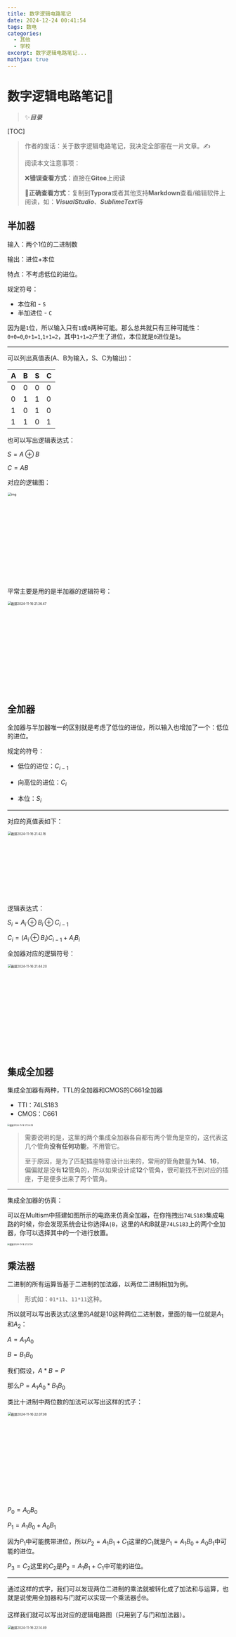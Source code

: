 ```yaml
---
title: 数字逻辑电路笔记
date: 2024-12-24 00:41:54
tags: 数电
categories:
  - 其他
  - 学校
excerpt: 数字逻辑电路笔记...
mathjax: true
---
```


# 数字逻辑电路笔记📒

> ✨***目录***

[TOC]

> 作者的废话：关于数字逻辑电路笔记，我决定全部塞在一片文章。✍️
>
> 阅读本文注意事项：
>
> ❌**错误查看方式**：直接在**Gitee**上阅读
>
> 🙆**正确查看方式**：复制到**Typora**或者其他支持**Markdown**查看/编辑软件上阅读，如：***VisualStudio***、***SublimeText***等

## 半加器

输入：两个1位的二进制数

输出：进位+本位

特点：不考虑低位的进位。

规定符号：

- 本位和 - `S`
- 半加进位 - `C`

因为是`1`位，所以输入只有`1`或`0`两种可能。那么总共就只有三种可能性：`0+0=0`,`0+1=1`,`1+1=2`，其中`1+1=2`产生了进位，本位就是`0`进位是`1`。

___



可以列出真值表(A、B为输入，S、C为输出)：

| A    | B    | S    | C    |
| ---- | ---- | ---- | ---- |
| 0    | 0    | 0    | 0    |
| 0    | 1    | 1    | 0    |
| 1    | 0    | 1    | 0    |
| 1    | 1    | 0    | 1    |

也可以写出逻辑表达式：

$S=A \oplus B$

$C=AB$

对应的逻辑图：

<img src="https://p.ipic.vip/c7b9m9.png" alt="img" width="400" style="zoom:50%;" />

平常主要是用的是半加器的逻辑符号：

<img src="https://p.ipic.vip/rf3hhy.jpg" alt="截屏2024-11-16 21.36.47" width="400" style="zoom:50%;" />

## 全加器

全加器与半加器唯一的区别就是考虑了低位的进位，所以输入也增加了一个：低位的进位。



规定的符号：

- 低位的进位：$C_{i-1}$

- 向高位的进位：$C_i$
- 本位：$S_i$

---



对应的真值表如下：

<img src="https://p.ipic.vip/23955m.jpg" alt="截屏2024-11-16 21.42.16" width="300" style="zoom:50%;" />

逻辑表达式：

$S_i=A_i\oplus B_i\oplus C_{i-1}$

$C_i=(A_i\oplus B_i)C_{i-1}+A_iB_i$

全加器对应的逻辑符号：

<img src="https://p.ipic.vip/dzzy0k.png" alt="截屏2024-11-16 21.44.20" width="400" style="zoom:50%;" />

## 集成全加器

集成全加器有两种，TTL的全加器和CMOS的C661全加器

- TTl：74LS183
- CMOS：C661

<img src="https://p.ipic.vip/i24ayj.jpg" alt="截屏2024-11-16 21.54.09" style="zoom: 33%;" />

> 需要说明的是，这里的两个集成全加器各自都有两个管角是空的，这代表这几个管角**没有任何功能**，不用管它。
>
> 至于原因，是为了匹配插座特意设计出来的，常用的管角数量为**14**、**16**，偏偏就是没有**12**管角的，所以如果设计成**12**个管角，很可能找不到对应的插座，于是便多出来了两个管角。

---

集成全加器的仿真：

可以在Multism中搭建如图所示的电路来仿真全加器，在你拖拽出`74LS183`集成电路的时候，你会发现系统会让你选择`A|B`，这里的A和B就是`74LS183`上的两个全加器，你可以选择其中的一个进行放置。

<img src="https://p.ipic.vip/65635o.jpg" alt="截屏2024-11-16 21.57.54" style="zoom: 33%;" />

## 乘法器

二进制的所有运算皆基于二进制的加法器，以两位二进制相加为例。

> 形式如：`01*11`、`11*11`这种。

所以就可以写出表达式(这里的$A$就是$10$这种两位二进制数，里面的每一位就是$A_1$和$A_2$：

$A=A_1A_0$

$B=B_1B_0$

我们假设，$A*B=P$

那么$P=A_1A_0 * B_1B_0$

类比十进制中两位数的加法可以写出这样的式子：

<img src="https://p.ipic.vip/4bah3d.jpg" alt="截屏2024-11-16 22.07.08" width="400" style="zoom:50%;" />

$P_0=A_0B_0$

$P_1=A_1B_0+A_0B_1$

因为$P_1$中可能携带进位，所以$P_2=A_1B_1+C_1$这里的$C_1$就是$P_1=A_1B_0+A_0B_1$中可能的进位。

$P_3=C_2$这里的$C_2$是$P_2=A_1B_1+C_1$中可能的进位。

---



通过这样的式字，我们可以发现两位二进制的乘法就被转化成了加法和与运算，也就是说使用全加器和与门就可以实现一个乘法器☝️🤓。

这样我们就可以写出对应的逻辑电路图（只用到了与门和加法器）。

<img src="https://p.ipic.vip/ylbhxm.png" alt="截屏2024-11-16 22.14.49" width="500" style="zoom: 50%;" />

可以在Multism中设计仿真电路图：

<img src="https://p.ipic.vip/1bvp9y.jpg" alt="截屏2024-11-16 22.15.43" style="zoom: 33%;" />

## 多位二进制的加法器

前面说到的加法器都仅限于一位的二进制之间的加法，然而对于多位二进制的加法有两种。

- 串行进位加法器
- 超前进位加法器（并行进位加法器）



1. 串行进位加法器：

<img src="https://p.ipic.vip/it36os.jpg" alt="截屏2024-11-16 22.18.47" style="zoom: 25%;" />

可以看出这种加法器就是把全加器串在了一起，每个全加器都要等待上一个全加器的高位进位输出作为自己的输入，所以会导致一个结果☝️：不能做到同时执行加法器，运行速度缓慢。

总结一下串行进位加法器的特点：

- 电路简单，容易连接
- 速度低

2. 并行进位加法器

<img src="https://p.ipic.vip/9izvrz.jpg" alt="截屏2024-11-16 22.22.57" width="600" style="zoom:67%;" />

同样的，有下面的特点：

- 内部电路复杂
- 运行速度快(同时执行)



## 编码器的概念

**编码的概念**：将二进制转成十进制称之为解码，将十进制转换成二进制称之为编码。

**编码器**：将十进制转换成二进制的电路称之为编码器，简单来说就是将我们熟悉的十进制编译成计算机认识的二进制代码，所以叫做编码。

**编码器的分类**：

- 二进制编码器
- 二-十进制编码器
- 优先编码器

我们知道，一位二进制可以表示两种信息，两位二进制可以表示四种信息，三位则可以表示八种信息。也就是说，$n$位二进制可以表示$2^n$种信息。那么我们如果想要表示一个十进制，就需要二进制能表示的信息数量大于等于这个十进制的值。

也就是，$2^n >= N$，这里的$N$表示十进制的值，$n$则是二进制的位数。如果我们的二进制位数刚好用完了，就叫做全编码；反之，没有利用完，就叫做部分编码。

- $2^n = N$ - 全编码
- $2^n > N$ - 部分编码



## 二进制编码器

例如：设计一个能将$I_0,I_1,I_2,...,I_7$八个输入信号编成二进制代码输出的编码器，用与非门实现。

设计如下真值表：

<img src="https://p.ipic.vip/mgi9nr.png" alt="截屏2024-11-17 23.06.45" width="400" style="zoom:67%;" />

然后写出对应的表达式：

例：$Y_2=\overline{I_7}·\overline{I_6} · \overline{I_5} · I_4+\overline{I_7}·\overline{I_6}·I_5+\overline{I_7}·I_6+I_7$，然后利用$A+\overline{A}·B=A+B$进行化简得到全部的逻辑表达式：

<img src="https://p.ipic.vip/u3fnaz.png" alt="截屏2024-11-17 23.14.36" width="300" style="zoom:67%;" />

得到逻辑图：

<img src="https://p.ipic.vip/dzgdja.png" alt="截屏2024-11-17 23.15.09" width="300" style="zoom: 67%;" />

这里$I_0$被省略不画了，只要除了$I_0$以外的输入都为0，就相当于输入了$I_0$。

## 优先编码器

功能：输入多个十进制数，根据优先级高低，优先取优先级最高的数字其余不看。

例如：给定优先级规则为数字越大优先级越高，那么输入多个十进制优先取数字大的作为输入，其余不看，也就是输入8、7、3这三个数，直接取8作为输入其余不看。所以下方的真值表中有八叉`X`，代表输入什么都无所谓，因为比他大的树字会被优先取。

真值表：

<img src="https://p.ipic.vip/49re3c.jpg" alt="截屏2024-11-17 23.18.55" width="500" style="zoom:50%;" />

可以写出对应的逻辑表达式：

> 注意这里也是根据$A+\overline{A}·B=A+B$规则来华化简后的结果。

<img src="https://p.ipic.vip/z5cc7b.jpg" alt="截屏2024-11-17 23.24.10" width="400" style="zoom:50%;" />

**8线 - 3线优先编码器 74LS48**:

<img src="https://p.ipic.vip/5fj5dx.jpg" alt="74LS48" width="400"/>

- $\overline{I_0} - \overline{I_7}$：信号输入端
- $\overline{Y_2}、\overline{Y_1}、\overline{Y_0}$：编码输出端
- $\overline{ST}$：选通输入端
- $Y_s$：选通输出端
- $\overline{Y_{ES}}$：优先扩展输出端

这里加了非号，表示将所有输入和输出取非，也就是说输入从之前的1有效变成了 0 才有效。



对应的真值表：

<img src="https://p.ipic.vip/kiorfh.png" alt="截屏2024-11-17 23.33.40" style="zoom: 33%;" />



这里的$\overline{ST}$这个整体是0的时候表示，$ST$的值是1，也就是芯片正常工作，而$\overline{ST}$这个整体为1的时候，也就是$ST$为0，就表示芯片不工作。

- $Y_s$：编码器工作，但是无编码请求为低电平，对应第二行。
- $\overline{Y_{ES}}$编码器工作，并且有编码请求时为低电平，和$Y_s$是互斥的。
- 在上面所有的输入中，$\overline{Y_7}$的优先级最高；$\overline{Y_0}$最低。



Multism仿真电路设计：

<img src="https://p.ipic.vip/huz6w9.png" alt="截屏2024-11-17 23.28.33" style="zoom: 33%;" />

## 与非门RS触发器

一、电路组成：

<img src="https://p.ipic.vip/3p4y7o.png" alt="截屏2024-11-20 20.10.16" height="300" style="zoom:67%;" />



这里的$\overline{S_D}$为置1端，称为Set；$\overline{R_D}$称为置零端，称为Reset。并且需要注意，$\overline{Q}、Q$是两个相反的输出。

> 只要看到输入输出为取非的符号，就需要知道这里是低电平有效。

- $Q=1$，$\overline{Q}=0$时称为触发器的1状态，即为$Q=1$.
- $Q=0$，$\overline{Q}=1$时称为触发器的0状态，即为$Q=0$.

二、逻辑功能(不考虑现态和次态)

<img src="https://p.ipic.vip/ly5g52.jpg" alt="截屏2024-11-18 14.05.39" style="zoom:67%;" />

这张图告诉我们，Set有效（置0）的时候，将Q设置为有效（置1）；Reset有效时将Q设置为无效。当Set和Reset都无效就相当于输入没有更新状态不做改变，当Reset和Set都有效是一种不合理的情况，需要避免并且在逻辑上是不被允许的。

> 对于RS触发器，不需要死记真值表，理解Reset和Set的概念就算学会了。

三、特性表

在上述RS触发器的基础上增加了下一次的状态$Q_{n+1}$的真值表。

- 现态$Q_n$：触发器接收输入信号之前的状态。
- 次态$Q_{n+1}$：触发器接收到输入信号之后的状态。

> 现态和次态是两个相邻时间里触发器输出端的状态。

**真值表**：

<img src="https://p.ipic.vip/iavsnt.jpg" alt="截屏2024-11-18 14.18.49" width="500" style="zoom:67%;" />

> **注意**⚠️：低电平（置零）有效。

**约束条件**：$\overline{R_D}+\overline{R_S}=1$，因为当两者都是零的时候触发器不允许，满足约束条件意味着有效输入。

四、特性方程

由于上面这张真值表有重复信息($Q_n$和$Q_{n+1}$重复，没必要都写)，我们可以将其化简后得到特性方程。

<img src="https://p.ipic.vip/h6h97w.png" alt="截屏2024-11-18 14.22.57" style="zoom:67%;" />

用**卡诺图**表示出来：

<img src="https://p.ipic.vip/wxs14u.jpg" alt="截屏2024-11-18 14.23.53" style="zoom:67%;" />

得到**特性方程**：

- $Q^{n+1}=S_D+\overline{R_D}·Q^n$
- **约束条件**：$\overline{R_{D}}+\overline{S_D}=1$

五、状态转换图

<img src="https://p.ipic.vip/v0wwy7.png" alt="截屏2024-11-18 14.41.08" style="zoom:67%;" />

> `X`表示0或者1两种情况。

六、驱动表

<img src="https://p.ipic.vip/sjmxoy.png" alt="截屏2024-11-18 14.42.11" style="zoom:67%;" />

根据输出来判定输入的情况的真值表叫做驱动表。

[**例1**]：设触发器初始状态为0，试对应输入波形画出$Q$和$\overline{Q}$的波形。



<img src="https://p.ipic.vip/plymng.jpg" alt="截屏2024-11-18 14.45.20" style="zoom:67%;" />

> 这里$\overline{Q}$省略，将$Q$取反即可。

[**例2**]：信号的分时撤销和同时撤销。

上面提到，当Reset和Set同时有效也就是违反约束条件的情况，这时需要将信号调整成正常的情况，那么就会出现信号的分时撤销和延时撤销。

我们知道0为有效电平，当$\overline{S_D}$和$\overline{R_D}$都为0时同时有效，信号撤销就是：(**0 -> 1**)。

**分时撤销**：

<img src="https://p.ipic.vip/lhw8wn.png" alt="截屏2024-11-18 14.53.00" style="zoom:67%;" />

>  分时撤销取决于后撤销的信号，跟正常状态相同的分析。

例如，上图中$\overline{S_D}$最先变成了1，就是先撤信号，那么$\overline{R_D}$就是后撤信号，由后撤信号决定波形，所以属于正常情况中的Reset有效的情况，结果是$Q=0$；见下图。

<img src="https://p.ipic.vip/vfzo4l.jpg" alt="截屏2024-11-18 14.58.40" width="300" style="zoom: 67%;" />

**同时撤销**：

<img src="https://p.ipic.vip/ox16xs.jpg" alt="截屏2024-11-18 14.59.48" style="zoom: 50%;" />

> 同时撤销根据电路内部的延时状态等复杂情况决定谁先起作用，状态不定(竞态)。

## 或非门RS触发器

一、电路组成：

<img src="https://p.ipic.vip/mg1m67.png" alt="截屏2024-11-20 20.48.23" height="300" />

二、逻辑功能

<img src="https://p.ipic.vip/lgqlfu.png" alt="截屏2024-11-20 20.39.33" height="200" />

三、特性表

<img src="https://p.ipic.vip/8pzg4u.png" alt="截屏2024-11-20 20.40.46" height="300" />

> 注意：与与非门RS触发器不同，高电平有效。

**约束条件：**$R_D·S_D=0$

可以得到简化的特性表：

<img src="https://p.ipic.vip/wobgeq.png" alt="截屏2024-11-20 20.42.57" height="200" />

画出**卡诺图**如下：

<img src="https://p.ipic.vip/um6pz0.png" alt="截屏2024-11-20 20.43.43" height="200" />

得到最终的特性方程：

<img src="https://p.ipic.vip/v7j0kv.png" alt="截屏2024-11-20 20.44.43" height="100" />

## 两种RS触发器的对比

逻辑符号对比：

<img src="https://p.ipic.vip/c22r6r.png" alt="截屏2024-11-20 20.46.12" height="200"/>

可以发现，

- **与非门RS触发器**低电平有效，**或非门RS触发器**高电平有效。
- **与非门RS触发器**左边为Set端口，右边为Reset端口；**或非门RS触发器**左边为Reset端口，右边为Set端口。

基本RS触发器的优缺点如下：

- 优点：电路简单，是构成各种触发器的基础🎉。
- 缺点：输入有约束条件；抗干扰能力差👎。

## 同步RS触发器

一、电路组成

<img src="https://p.ipic.vip/woduj7.png" alt="截屏2024-11-20 22.03.14" height="300"/>

与原来的**与非门RS触发器**相比增加了两个与非门，由**时钟CP**控制的门$G_3,G_4$。并且可以看出，在CP置0️⃣的时候，上方的与非门$RS$触发器一定是两个$1$的输入，此时一定为保持状态。只有当$CP$置1️⃣的时候才会工作。

二、逻辑功能

特性表如图所示：

>  高电平为有效信号📶。

<img src="https://p.ipic.vip/tqn0a5.png" alt="截屏2024-11-20 22.07.21" height="300" />

对应的逻辑符号：

<img src="https://p.ipic.vip/rw3l0y.png" alt="截屏2024-11-20 22.08.34" height="300" />

包含**异步端的同步RS触发器**的逻辑符号如下：

<img src="https://p.ipic.vip/nb8mb5.png" alt="截屏2024-11-20 22.10.08" height="300" />

- $R、S$被称为**同步输入端**的原因：$R、S$输入会收到$CP$端的影响，一旦$CP$置$0$，$R、S$端就被封锁了。
- $\overline{S_D}、\overline{R_D}$被称为**异步输入端**的原因：只要有一个起作用，输出就可以起作用不受CP端的影响。

> $S_D、R_D$可以起到预置触发器初始状态的作用，平时不工作时需要将$\overline{R_S}、\overline{S_d}$置为$1$。其实所谓的同步输入端与异步输入端就是看受不受到$CP$端的控制，收到控制就得等到一起作用，不受到控制就异步了。

三、特性表 => 特性方程

<img src="https://p.ipic.vip/k2o6jn.png" alt="截屏2024-11-20 22.18.58" style="zoom: 50%;" />

> 这个特性方程有效的前提一定是$CP$等于$1$。

四、状态转换图

容易得到对应的状态转换图：

<img src="https://p.ipic.vip/a55sex.png" alt="截屏2024-11-20 22.21.17" style="zoom: 33%;" />

五、同步RS触发器的优缺点

- **优点**：有了$CP$之后抗干扰能力增强，因为只要$CP$为$0$的时候能起到封锁作用，这时候无论怎么干扰都是保持的状态。
- **缺点**：仍然存在不定状态，$R、S$之间还是有约束条件。

> 一个需要注意的细节⚠️：如果$R、S$为$1$这时是处于无效状态，如果这个时候$CP$从$1$变成$0$但是$R、S$保持不变就会出现不定状态，具体见下图。

<img src="https://p.ipic.vip/0r8sp0.png" alt="截屏2024-11-20 22.26.04" style="zoom: 33%;" />

## 同步D触发器

一、电路组成

下图中左边为内部的电路组成，右边为逻辑表示：

<img src="https://p.ipic.vip/mov7oy.png" alt="截屏2024-11-20 22.49.53" style="zoom: 33%;" />

> 不难发现，同步D触发器就是把同步RS触发器 S和R用一个非门化简成了D，这样的好处就是完美地规避了约束条件的问题。

- $S=D, R=\overline{D}$

其他特性和同步RS触发器保持一致，都收到CP端的控制。

二、逻辑功能

功能也很简单，D端是1就置1，D端是0就置0。不存在输入有问题的情况，CP端置零也和原来一样起保持的作用。

<img src="https://p.ipic.vip/go1c81.png" alt="截屏2024-11-20 22.53.31" style="zoom:50%;" />

三、卡诺图与特性方程

<img src="https://p.ipic.vip/ukgoea.png" alt="截屏2024-11-20 22.55.29" style="zoom:33%;" />

四、状态转移图

<img src="https://p.ipic.vip/qgppjk.png" alt="截屏2024-11-20 23.00.04" style="zoom: 33%;" />

五、同步触发器的特点

- **优点**：无需考虑约束条件的问题，优于同步RS触发器。
- **缺点**：仍然存在空翻现象，限制了同步D触发器的应用。

六、集成同步D触发器：**74LS375**

这块芯片拥有13块管脚，可以理解为四个同步D触发器的拼接。

<img src="https://p.ipic.vip/17e0lr.png" alt="截屏2024-11-20 23.03.09" style="zoom:50%;" />

它的内部结构和上文提到的同步D触发器有所不同，区别在于上方的两个与非门被换成了或非门，下方的两个与非门被换成了与门，我们知道或非门的RS触发器的输入端左边是R右边是S，并且是高电平有效，所以D也在右边，为了和S端保持一致。

<img src="https://p.ipic.vip/mfxlf5.png" alt="截屏2024-11-20 23.06.21" style="zoom:33%;" />

## 边沿D触发器

**特性**：只在时钟脉冲CP的上升沿或者下降沿接收输入信号，在其他的CP状态触发器不接受数据，并且保持原态。

**上升沿与下降沿**：如下图中的两个红色箭头就分别表示上升沿和下降沿。

<img src="https://p.ipic.vip/rpma2u.png" alt="截屏2024-11-21 20.44.40" style="zoom:33%;" />

一、电路组成

这是一个下降沿D触发器的电路组成图。

<img src="https://p.ipic.vip/wqdlgt.png" alt="截屏2024-11-21 20.46.53" style="zoom: 33%;" />

可以看出，边沿D触发器就是由两个同步D触发器上下拼接在一起，并且经过了一些特殊的改进而组成。不难分析出来，主从触发器是互斥的，主触发器工作，从触发器一定不工作；从触发器工作，主触发器也不会工作。

**下降沿触发器的工作原理图**：

在CP变化的时候，如果CP是从0->1，我们称为**上升沿**；如果CP是从1->0，我们称为**下降沿**。可以类比成下面这个水管图，上升沿CP变成了1，那么主触发器就工作了，左边的阀门打开。并且，这个时候从触发器不工作，所以右边的阀门关闭。这个时候就是保持。

但是如果CP从1->0，也就是下降沿。那么主阀门关闭，从阀门打开，这个时候$Q=D$，更新状态。所以，综上所述，下降沿时$Q=D$，其他时候一直起到保持的作用。

<img src="https://p.ipic.vip/t0vwfh.png" alt="截屏2024-11-21 20.48.57" style="zoom:33%;" />

**逻辑符号**：

<img src="https://p.ipic.vip/1zacr7.png" alt="截屏2024-11-21 20.57.17" style="zoom:50%;" />

<img src="https://p.ipic.vip/666rcv.png" alt="截屏2024-11-21 20.57.53" style="zoom:50%;" />

不难发现，其实他长得和同步D触发器一样，所以为了区分他们两个，给边沿D触发器的$C_1$下面增加了一个**三角形**，表示边沿触发器。这里的小圆圈⭕️表示下降沿有效，如果没有⭕️就表示上升沿有效。

二、特性方程、特性表

<img src="https://p.ipic.vip/qhn43f.png" alt="截屏2024-11-21 21.00.05" style="zoom: 50%;" />

波形图分析：

<img src="https://p.ipic.vip/bl6n24.png" alt="截屏2024-11-21 21.01.07" style="zoom:50%;" />

可以看出来，边沿触发器有一个区别于同步D触发器的很明显的特点：稳定，不容易“空翻”。

> 空翻现象就是指的是在CP没有变化的时候，$Q=D$，输出跟随D改变的现象。因为对于边沿触发器来说，只要不是位于下降或者上升的边沿情况，都是保持的，也就不容易“空翻”了。

三、集成边沿D触发器：**74LS74**

对应的**芯片管脚图**和**逻辑图**：

<img src="https://p.ipic.vip/4gzmqx.png" alt="截屏2024-11-21 21.05.28" style="zoom:50%;" />

这里的$\overline{S_D}和\overline{R_D}$都是低电平有效的异步输入端，这里的CP没有⭕️，所以需要注意它是**上升沿**🔝边沿D触发器。跟上面的下降沿是相反的，它在**上升沿**才有效，这点不要弄错了。

带有异步端边沿触发器的**特性表**：

<img src="https://p.ipic.vip/0bltdg.png" alt="截屏2024-11-21 21.09.15" style="zoom: 50%;" />

异步端优先级很高，一般起到预输入的作用，如果D和CP需要工作，一般需要将异步端置为零。但也可以利用它优先级高的特性，在工作中利用异步输入端强行置1或置0🤔。

带有**异步输入端上升沿D触发器**波形图分析：

<img src="https://p.ipic.vip/7gmjus.png" alt="截屏2024-11-21 21.12.44" style="zoom: 33%;" />

四、边沿D触发器的特点

**优点**：

- CP的上升沿或下降沿触发。
- 抗干扰能力强，解决了同步触发器的“空翻”现象。

**缺点**：

- 只有置1或置0功能，功能有限不方便。

## 边沿JK触发器

一、电路组成

<img src="https://p.ipic.vip/evk73z.png" alt="截屏2024-11-21 22.23.23" style="zoom: 50%;" />

可以看出，边沿JK触发器是从边沿D触发器进行一些扩展得到的，右边这部分就是我们所学的边沿D触发器。

**逻辑符号**：

<img src="https://p.ipic.vip/6q9p3a.png" alt="截屏2024-11-21 22.25.03" style="zoom: 50%;" />

这里的三角形表示边沿，小⭕️代表下降沿触发；如果没有这个小三角形就变成了同步触发器。

二、工作原理

我们知道，右边这部分是边沿D触发器，它的特性方程是这样的：
$$
Q^{n+1}=D
$$

我们加上左边新增的逻辑门电路，对他进行化简就能得到新的特性方程：

<img src="https://p.ipic.vip/uxo474.png" alt="截屏2024-11-21 22.32.01" style="zoom:50%;" />
$$
S^{n+1}=J \overline{Q^n}+\overline{K}Q^n(CP⬇️)
$$
三、特性表

同样的可以得到它的特性表和简化特性表，通过这个特性表可以看出JK边沿触发器非常的强大，被称之为功能最齐全的一种触发器。拥有保持、置一、置零、翻转、防空翻功能。所以它也是使用最广泛的一种触发器。

<img src="https://p.ipic.vip/d537qp.png" alt="截屏2024-11-21 22.33.57" style="zoom:50%;" />

波形图分析：

<img src="https://p.ipic.vip/0rwwx6.png" alt="截屏2024-11-21 22.37.34" style="zoom: 50%;" />

> $\overline{Q}$和$Q$完全相反，这里没有写出来。

四、集成边沿JK触发器：**74LS112**

对应的**芯片管脚图**和**逻辑图**如下图所示：

<img src="https://p.ipic.vip/lr57u9.png" alt="截屏2024-11-21 22.39.47" style="zoom:50%;" />

> 注意⚠️：这里的异步输入端是低电平0️⃣有效，触发器是下降⬇️沿触发的。

**异步边沿JK触发器 74LS112**对应的特性表如下图所示：

<img src="https://p.ipic.vip/49ber9.png" alt="截屏2024-11-21 22.41.31" style="zoom:50%;" />

可以看出，和之前的边沿D触发器芯片一样，带有异步输入端后，异步输入端的优先级最高。并且在工作时，异步端置1️⃣，防止干扰JK触发器正常工作。同时，两个异步输入端不能同时为0️⃣，否则无效。

对应**波形图**的分析：

<img src="https://p.ipic.vip/5gp6nl.png" alt="截屏2024-11-21 22.47.41" style="zoom:50%;" />

## T触发器和T'触发器

T触发器和T'触发器都是由JK触发器或D触发器构成，主要用来简化集成计数器的逻辑电路。

一、T触发器

T触发器拥有**翻转**和**保持**两个功能。并且，又可以分为上升沿和下降沿两种T触发器。

**逻辑符号**：

<img src="https://p.ipic.vip/utdq3o.png" alt="截屏2024-11-21 23.06.39" style="zoom:50%;" />

**特性表**：

T触发器的功能就是，在下降沿到来的时候，T为0就保持，T为1就翻转。

<img src="https://p.ipic.vip/jvf18t.png" alt="截屏2024-11-21 23.08.30" style="zoom:50%;" />

**特性方程**比较简单：
$$
Q^{n+1}=T\oplus Q^n
$$

> 很容易看出来是异或。

用一个**波形图**进行分析：

<img src="https://p.ipic.vip/00uoto.png" alt="截屏2024-11-21 23.10.48" style="zoom:50%;" />

二、T'触发器

T'触发器比T触发器还要简单，它的功能是在下降或者上升沿是进行一次翻转。

**逻辑符号与特性表**：

<img src="https://p.ipic.vip/y19m97.png" alt="截屏2024-11-21 23.13.29" style="zoom:50%;" />

**特性方程**：
$$
Q^{n+1}=\overline{Q^n}(CP⬇️)
$$
利用波形图进行分析：

<img src="https://p.ipic.vip/xw7mks.png" alt="截屏2024-11-21 23.14.39" style="zoom:50%;" />

> 所以，T'触发器实际上就是一个“二分频器“，因为CP**周期**在T'的作用下变成Q被分成了远来的1/2。



## 主从JK触发器

<img src="https://p.ipic.vip/61mdhf.png" alt="截屏2024-11-20 19.51.59" height="300"/>

- **J端**：是由原来的**Set**变化而来
- **K端**：是由原来的**Reset**变化而来

JK触发器和RS触发器基本一样，唯一的不同是当J和K都置1时由原来的不允许变成了翻转。

真值表与特性方程：

<img src="https://p.ipic.vip/e6b1rk.png" alt="截屏2024-11-20 19.55.42" height="250" style="zoom: 67%;"/>

逻辑符号：

<img src="https://p.ipic.vip/6064y6.png" alt="截屏2024-11-20 19.56.56" height="250" style="zoom: 67%;" />

CP：正脉冲触发，表示在高电平接收信号，在下降沿时刻更新输出状态。



## 同步时序电路的设计

一、基本步骤

<img src="https://p.ipic.vip/z2ui4o.png" alt="截屏2024-11-23 21.07.24" style="zoom:50%;" />

[例题-1]

> 设计一个按自然态序变化的**同步七进制加法计数器**，计数规则为逢七进一，产生一个进位输出。

解：

1. **建立状态转化图**

   <img src="https://p.ipic.vip/aok8ja.png" alt="截屏2024-11-23 21.10.27" style="zoom:50%;" />

   这里的`/0`和`/1`为是否进位的表示，也就是进位的输出，只有逢七才进一位。所以在`110`的时候加一才会进位，这时候是`/1`。

2. **求方程**

   - *时钟方程*：$CP_0=CP_1=CP_2=CP$

   - *输出方程*：

     <img src="https://p.ipic.vip/bvvma9.png" alt="截屏2024-11-23 21.15.23" style="zoom:50%;" />

     $Y={Q_2}^n {Q_1}^n$作为电路的进位输出

   - *状态方程*：

     > 先画出次态的卡诺图，再拆分开得各触发器的卡诺图。

     *次态卡诺图*：

     <img src="https://p.ipic.vip/m1ue1y.png" alt="截屏2024-11-23 21.18.14" style="zoom:50%;" />

     拆开后*各触发器的卡诺图*：

     <img src="https://p.ipic.vip/45pwfs.png" alt="截屏2024-11-23 21.19.06" style="zoom:50%;" />

3. **求驱动方程**

   > 变换状态方程，使之形式与选用触发器的特性方程一致，比较后得驱动方程。

   - $JK$触发器的特性方程：$Q^{n+1}=J\overline{Q^n}+\overline{K}Q^n$

   - 比较并得到**驱动方程**：

     <img src="https://p.ipic.vip/9nq8z5.png" alt="截屏2024-11-23 21.24.26" style="zoom:50%;" />

4. **画电路图**

   结合**驱动方程**和**输出方程**画出电路图：

   <img src="https://p.ipic.vip/the68x.png" alt="截屏2024-11-23 21.26.04" style="zoom:50%;" />

5. **检查电路是否能自启动**

   > 能从无效的状态自己返回到正常状态称为**自启动**。

   - 无效状态：$111$

   - 状态方程：

     <img src="https://p.ipic.vip/vv27os.png" alt="截屏2024-11-23 21.30.00" style="zoom:50%;" />

   - 输出方程：

     $Y={Q_2}^n {Q_1}^n$

   将无效状态带入到状态方程，得到次态为`000`，并且输出是`1`，所以可以自启动。

   检验后得到对应的状态转换图：

   <img src="https://p.ipic.vip/l14oyz.png" alt="截屏2024-11-23 21.32.27" style="zoom:50%;" />

6. **Multism 仿真电路图**：

   <img src="https://p.ipic.vip/ltfzu5.png" alt="截屏2024-11-23 21.34.14" style="zoom:50%;" />
